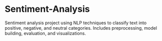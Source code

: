 # Sentiment-Analysis
Sentiment analysis project using NLP techniques to classify text into positive, negative, and neutral categories. Includes preprocessing, model building, evaluation, and visualizations.

